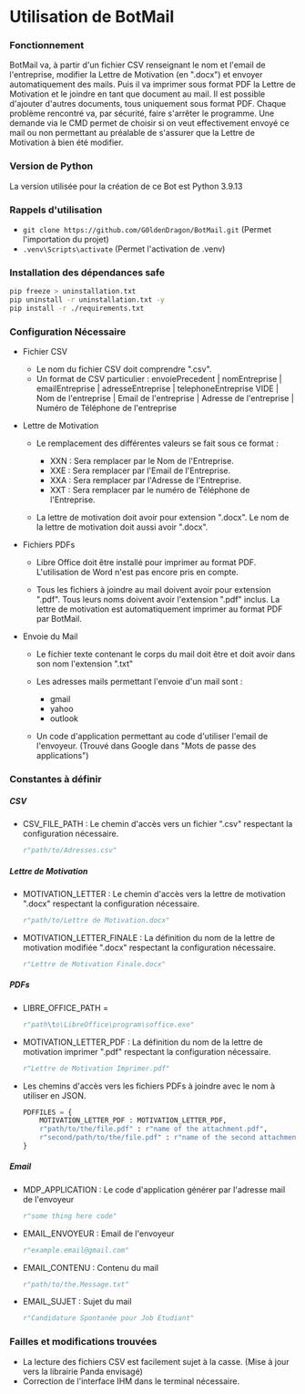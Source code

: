 # Utilisation de BotMail

### Fonctionnement
BotMail va, à partir d'un fichier CSV renseignant le nom et l'email de l'entreprise, modifier la Lettre de Motivation (en ".docx") et envoyer automatiquement des mails.
Puis il va imprimer sous format PDF la Lettre de Motivation et le joindre en tant que document au mail.
Il est possible d'ajouter d'autres documents, tous uniquement sous format PDF.
Chaque problème rencontré va, par sécurité, faire s'arrêter le programme.
Une demande via le CMD permet de choisir si on veut effectivement envoyé ce mail ou non permettant au préalable de s'assurer que la Lettre de Motivation à bien été modifier.

### Version de Python
La version utilisée pour la création de ce Bot est Python 3.9.13

### Rappels d'utilisation
- `git clone https://github.com/G0ldenDragon/BotMail.git` (Permet l'importation du projet)
- `.venv\Scripts\activate` (Permet l'activation de .venv)

### Installation des dépendances safe
``` Bash 
pip freeze > uninstallation.txt
pip uninstall -r uninstallation.txt -y
pip install -r ./requirements.txt
```

### Configuration Nécessaire
- Fichier CSV
    - Le nom du fichier CSV doit comprendre ".csv".
    - Un format de CSV particulier :
        envoiePrecedent | nomEntreprise | emailEntreprise | adresseEntreprise | telephoneEntreprise
        VIDE | Nom de l'entreprise | Email de l'entreprise | Adresse de l'entreprise | Numéro de Téléphone de l'entreprise

- Lettre de Motivation
    - Le remplacement des différentes valeurs se fait sous ce format :
        - XXN : Sera remplacer par le Nom de l'Entreprise.
        - XXE : Sera remplacer par l'Email de l'Entreprise.
        - XXA : Sera remplacer par l'Adresse de l'Entreprise.
        - XXT : Sera remplacer par le numéro de Téléphone de l'Entreprise.

    - La lettre de motivation doit avoir pour extension ".docx".
        Le nom de la lettre de motivation doit aussi avoir ".docx".

- Fichiers PDFs
    - Libre Office doit être installé pour imprimer au format PDF.
        L'utilisation de Word n'est pas encore pris en compte.

    - Tous les fichiers à joindre au mail doivent avoir pour extension ".pdf".
        Tous leurs noms doivent avoir l'extension ".pdf" inclus.
        La lettre de motivation est automatiquement imprimer au format PDF par BotMail.

- Envoie du Mail
    - Le fichier texte contenant le corps du mail doit être et doit avoir dans son nom l'extension ".txt" 

    - Les adresses mails permettant l'envoie d'un mail sont :
        - gmail
        - yahoo
        - outlook

    - Un code d'application permettant au code d'utiliser l'email de l'envoyeur. (Trouvé dans Google dans "Mots de passe des applications")

### Constantes à définir
##### CSV
- CSV_FILE_PATH : Le chemin d'accès vers un fichier ".csv" respectant la configuration nécessaire.
    ``` Python
    r"path/to/Adresses.csv"
    ```

##### Lettre de Motivation
- MOTIVATION_LETTER : Le chemin d'accès vers la lettre de motivation ".docx" respectant la configuration nécessaire.
    ``` Python
    r"path/to/Lettre de Motivation.docx"
    ```

- MOTIVATION_LETTER_FINALE : La définition du nom de la lettre de motivation modifiée ".docx" respectant la configuration nécessaire.
    ``` Python
    r"Lettre de Motivation Finale.docx"
    ```

##### PDFs
- LIBRE_OFFICE_PATH = 
    ``` Python
    r"path\to\LibreOffice\program\soffice.exe"
    ```

- MOTIVATION_LETTER_PDF : La définition du nom de la lettre de motivation imprimer ".pdf" respectant la configuration nécessaire.
    ``` Python
    r"Lettre de Motivation Imprimer.pdf"
    ```

- Les chemins d'accès vers les fichiers PDFs à joindre avec le nom à utiliser en JSON.
    ``` Python (JSON)
    PDFFILES = {
        MOTIVATION_LETTER_PDF : MOTIVATION_LETTER_PDF,
        r"path/to/the/file.pdf" : r"name of the attachment.pdf",
        r"second/path/to/the/file.pdf" : r"name of the second attachment.pdf"
    }
    ```

##### Email
- MDP_APPLICATION : Le code d'application générer par l'adresse mail de l'envoyeur
    ``` Python
    r"some thing here code"
    ```

- EMAIL_ENVOYEUR : Email de l'envoyeur 
    ``` Python
    r"example.email@gmail.com"
    ```

- EMAIL_CONTENU : Contenu du mail
    ``` Python
    r"path/to/the.Message.txt"
    ```

- EMAIL_SUJET : Sujet du mail
    ``` Python
    r"Candidature Spontanée pour Job Étudiant"
    ```

### Failles et modifications trouvées
- La lecture des fichiers CSV est facilement sujet à la casse. (Mise à jour vers la librairie Panda envisagé)
- Correction de l'interface IHM dans le terminal nécessaire.
